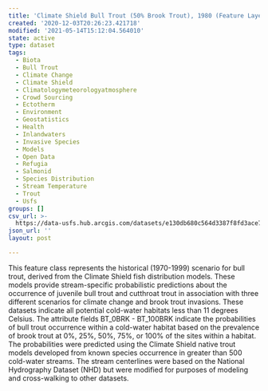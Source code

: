 ```yaml
---
title: 'Climate Shield Bull Trout (50% Brook Trout), 1980 (Feature Layer)'
created: '2020-12-03T20:26:23.421718'
modified: '2021-05-14T15:12:04.564010'
state: active
type: dataset
tags:
  - Biota
  - Bull Trout
  - Climate Change
  - Climate Shield
  - Climatologymeteorologyatmosphere
  - Crowd Sourcing
  - Ectotherm
  - Environment
  - Geostatistics
  - Health
  - Inlandwaters
  - Invasive Species
  - Models
  - Open Data
  - Refugia
  - Salmonid
  - Species Distribution
  - Stream Temperature
  - Trout
  - Usfs
groups: []
csv_url: >-
  https://data-usfs.hub.arcgis.com/datasets/e130db680c564d3387f8fd3ace7cd62e_3.csv?outSR=%7B%22latestWkid%22%3A4269%2C%22wkid%22%3A4269%7D
json_url: ''
layout: post

---
```

This feature class represents the historical (1970-1999) scenario for bull trout, derived from the Climate Shield fish distribution models. These models provide stream-specific probabilistic predictions about the occurrence of juvenile bull trout and cutthroat trout in association with three different scenarios for climate change and brook trout invasions. These datasets indicate all potential cold-water habitats less than 11 degrees Celsius. The attribute fields BT_0BRK - BT_100BRK indicate the probabilities of bull trout occurrence within a cold-water habitat based on the prevalence of brook trout at 0%, 25%, 50%, 75%, or 100% of the sites within a habitat. The probabilities were predicted using the Climate Shield native trout models developed from known species occurrence in greater than 500 cold-water streams. The stream centerlines were based on the National Hydrography Dataset (NHD) but were modified for purposes of modeling and cross-walking to other datasets.
